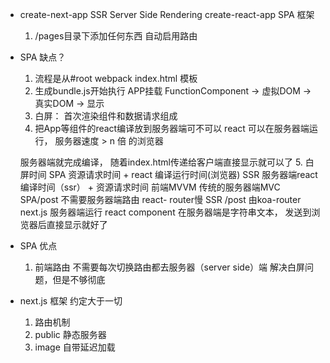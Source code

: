- create-next-app  SSR Server Side Rendering
  create-react-app SPA 
  框架
  1. /pages目录下添加任何东西 自动启用路由

- SPA 缺点？
  1. 流程是从#root
    webpack index.html 模板
  2. 生成bundle.js开始执行 APP挂载
    FunctionComponent -> 虚拟DOM -> 真实DOM -> 显示
  3. 白屏： 
    首次渲染组件和数据请求组成
  4. 把App等组件的react编译放到服务器端可不可以
    react 可以在服务器端运行， 服务器速度 > n 倍 的浏览器

    服务器端就完成编译， 随着index.html传递给客户端直接显示就可以了 
  5. 白屏时间
    SPA 资源请求时间 + react 编译运行时间(浏览器)
    SSR 服务器端react编译时间（ssr） + 资源请求时间
    前端MVVM
    传统的服务器端MVC
    SPA/post 不需要服务器端路由 react- router慢
    SSR /post 由koa-router next.js 服务器端运行 react component
    在服务器端是字符串文本， 发送到浏览器后直接显示就好了 

- SPA 优点
  1. 前端路由 不需要每次切换路由都去服务器（server side）端 
    解决白屏问题，但是不够彻底

- next.js 框架 约定大于一切
  1. 路由机制
  2. public 静态服务器
  3. image 自带延迟加载

  
